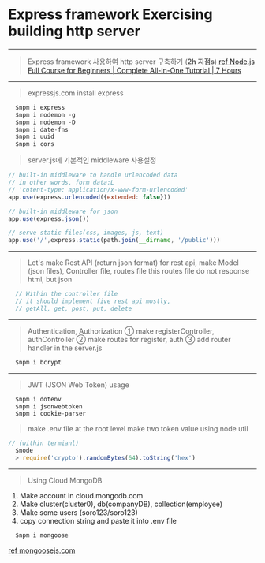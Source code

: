 # Express framework Exercising building http server

---
> Express framework 사용하여 http server 구축하기 (**2h 지점s**)
[ref Node.js Full Course for Beginners | Complete All-in-One Tutorial | 7 Hours](https://www.youtube.com/watch?v=f2EqECiTBL8)
---
> expressjs.com 
> install express

```javascript
  $npm i express
  $npm i nodemon -g
  $npm i nodemon -D
  $npm i date-fns
  $npm i uuid
  $npm i cors
```

> server.js에 기본적인 middleware 사용설정

```javascript
// built-in middleware to handle urlencoded data
// in other words, form data:L
// 'cotent-type: application/x-www-form-urlencoded'
app.use(express.urlencoded({extended: false}))

// built-in middleware for json
app.use(express.json())

// serve static files(css, images, js, text)
app.use('/',express.static(path.join(__dirname, '/public')))
```

---
> Let's make Rest API (return json format)
> for rest api, make Model (json files), Controller file, routes file
> this routes file do not response html, but json

```javascript
  // Within the controller file
  // it should implement five rest api mostly,
  // getAll, get, post, put, delete
```

---
> Authentication, Authorization
> ① make registerController, authController
> ② make routes for register, auth
> ③ add router handler in the server.js

```javascript
  $npm i bcrypt
```

---
> JWT (JSON Web Token) usage

```javascript
  $npm i dotenv 
  $npm i jsonwebtoken 
  $npm i cookie-parser
```

> make .env file at the root level
> make two token value using node util

```javascript
// (within termianl)
  $node
  > require('crypto').randomBytes(64).toString('hex')
```

---
> Using Cloud MongoDB
  1. Make account in cloud.mongodb.com
  2. Make cluster(cluster0), db(companyDB), collection(employee)
  3. Make some users (soro123/soro123)
  4. copy connection string and paste it into .env file

```javascript
  $npm i mongoose
```

[ref mongoosejs.com](https://cloud.mongodb.com/)